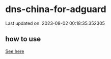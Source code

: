 # dns-china-for-adguard

Last updated on: 2023-08-02 00:18:35.352305

## how to use

[See here](https://github.com/AdguardTeam/AdGuardHome/wiki/Configuration#upstreams-from-file)